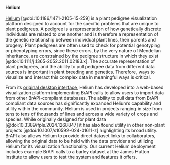 #### Helium

<!-- Paul S -->
[Helium](https://helium.hutton.ac.uk) [@doi:10.1186/1471-2105-15-259] is a plant pedigree visualization platform designed to account for the specific problems that are unique to plant pedigrees. A pedigree is a representation of how genetically discrete individuals are related to one another and is therefore a representation of the genetic relationship between individual plant lines, their parents and progeny. Plant pedigrees are often used to check for potential genotyping or phenotyping errors, since these errors, by the very nature of Mendelian inheritance, are constrained by the pedigree structure in which they exist [@doi:10.1111/j.1365-2052.2011.02183.x]. The accurate representation of plant pedigrees, and the ability to pull pedigree data from different data sources is important in plant breeding and genetics. Therefore, ways to visualize and interact this complex data in meaningful ways is critical.

From its [original desktop interface](https://github.com/cardinalb/helium-docs/wiki), Helium has developed into a web-based visualization platform implementing BrAPI calls to allow users to import data from other BrAPI-compliant databases. The ability to pull data from BrAPI-compliant data sources has significantly expanded Helium’s capability and utility within the community. Helium is used in projects ranging in size from tens to tens of thousands of lines and across a wide variety of crops and species. While originally designed for plant data [@doi:10.3389/fpls.2024.1268847] it has also found utility in other non-plant projects [@doi:10.1007/s10592-024-01611-z] highlighting its broad utility. BrAPI also allows Helium to provide direct dataset links to collaborators, allowing the original data to be held with the data provider and utilizing Helium for its visualization functionality. Our current Helium deployment includes example BrAPI calls to a barley dataset at the James Hutton Institute to allow users to test the system and features it offers. 

